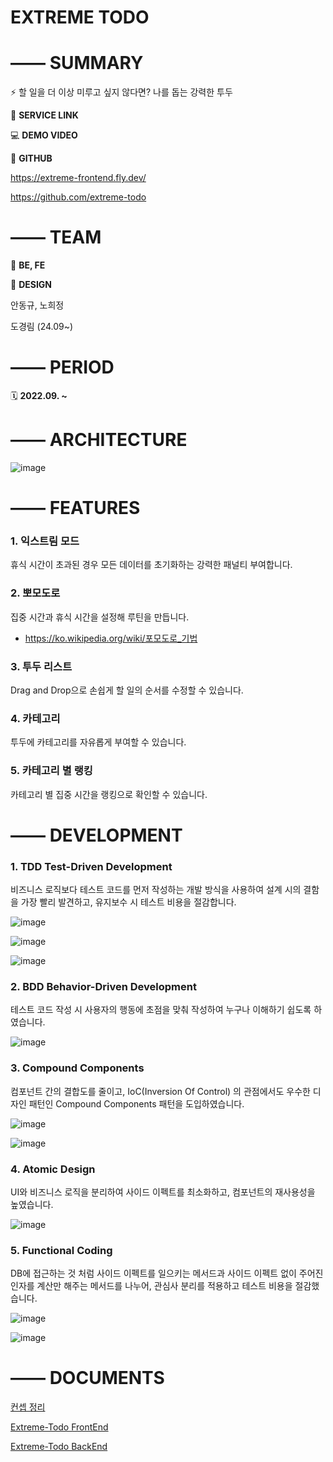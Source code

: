 # EXTREME TODO

# —— **SUMMARY**

<aside>
⚡ 할 일을 더 이상 미루고 싶지 않다면? 나를 돕는 강력한 투두

</aside>

🍺 **SERVICE LINK**

💻 **DEMO VIDEO**

🐙 **GITHUB**

https://extreme-frontend.fly.dev/

https://github.com/extreme-todo

# —— TEAM

🧩 **BE, FE**

🦜 **DESIGN**

안동규, 노희정

도경림 (24.09~)

# —— PERIOD

🗓️ **2022.09. ~**

# —— ARCHITECTURE

![image](https://github.com/user-attachments/assets/0bcfa436-dcf3-47be-8401-a78690cf116f)


# —— FEATURES

### **1. 익스트림 모드**

휴식 시간이 초과된 경우 모든 데이터를 초기화하는 강력한 패널티 부여합니다.

### **2. 뽀모도로**

집중 시간과 휴식 시간을 설정해 루틴을 만듭니다.

- https://ko.wikipedia.org/wiki/포모도로_기법

### **3. 투두 리스트**

Drag and Drop으로 손쉽게 할 일의 순서를 수정할 수 있습니다.

### **4. 카테고리**

투두에 카테고리를 자유롭게 부여할 수 있습니다.

### **5. 카테고리 별 랭킹**

카테고리 별 집중 시간을 랭킹으로 확인할 수 있습니다.

# —— DEVELOPMENT

### 1. TDD Test-Driven Development

비즈니스 로직보다 테스트 코드를 먼저 작성하는 개발 방식을 사용하여 설계 시의 결함을 가장 빨리 발견하고, 유지보수 시 테스트 비용을 절감합니다.

![image](https://github.com/user-attachments/assets/097d8ab1-1f34-4e5b-bc5b-c6631c3eae2e)

![image](https://github.com/user-attachments/assets/30eb78a6-ea76-4e8f-a6cd-d66b75d35d78)

![image](https://github.com/user-attachments/assets/6bc9dc03-a61c-4feb-9609-48e0f5fba8f9)

### 2. BDD Behavior-Driven Development

테스트 코드 작성 시 사용자의 행동에 초점을 맞춰 작성하여 누구나 이해하기 쉽도록 하였습니다.

![image](https://github.com/user-attachments/assets/c5304b5f-5cec-4ff6-9c72-9b66eeccb40b)

### 3. Compound Components

컴포넌트 간의 결합도를 줄이고, IoC(Inversion Of Control) 의 관점에서도 우수한 디자인 패턴인 Compound Components 패턴을 도입하였습니다.

![image](https://github.com/user-attachments/assets/3f34d8e0-8220-4643-a2d4-e911a32cce33)

![image](https://github.com/user-attachments/assets/d727c08c-020d-4f14-baaf-5d54c835ace9)

### 4. Atomic Design

UI와 비즈니스 로직을 분리하여 사이드 이펙트를 최소화하고, 컴포넌트의 재사용성을 높였습니다.

![image](https://github.com/user-attachments/assets/36d0ff22-df62-41a2-985b-49c8334c5098)

### 5. Functional Coding

DB에 접근하는 것 처럼 사이드 이펙트를 일으키는 메서드과 사이드 이펙트 없이 주어진 인자를 계산만 해주는 메서드를 나누어, 관심사 분리를 적용하고 테스트 비용을 절감했습니다.

![image](https://github.com/user-attachments/assets/5025a1c7-25ac-4f3d-b27a-fbf01da0d5e7)

![image](https://github.com/user-attachments/assets/0602871b-6689-4052-81c6-0bda57de479b)

# —— DOCUMENTS

[컨셉 정리](https://www.notion.so/4b935f7ada1e42919114cefaeed4c632?pvs=21) 

[Extreme-Todo FrontEnd](https://www.notion.so/Extreme-Todo-FrontEnd-afb851d4da1f4028bc15e3576fbc4981?pvs=21) 

[Extreme-Todo BackEnd](https://www.notion.so/Extreme-Todo-BackEnd-bcb153b90d53440ebc31c399c6748016?pvs=21)
